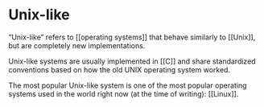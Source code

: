 # Unix-like

&ldquo;Unix-like&rdquo; refers to [[operating systems]] that behave similarly to [[Unix]], but are completely new implementations.

Unix-like systems are usually implemented in [[C]] and share standardized conventions based on how the old UNIX operating system worked.

The most popular Unix-like system is one of the most popular operating systems used in the world right now (at the time of writing): [[Linux]].

